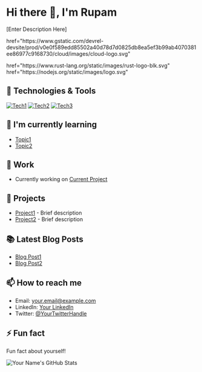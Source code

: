 # Hi there 👋, I'm Rupam

[Enter Description Here]

<p>
  href="https://www.gstatic.com/devrel-devsite/prod/v0e0f589edd85502a40d78d7d0825db8ea5ef3b99ab4070381ee86977c9168730/cloud/images/cloud-logo.svg"
</p>
href="https://www.rust-lang.org/static/images/rust-logo-blk.svg"
href="https://nodejs.org/static/images/logo.svg"


## 🔧 Technologies & Tools

[![Tech1](link_to_tech1_icon)](link_to_tech1)
[![Tech2](link_to_tech2_icon)](link_to_tech2)
[![Tech3](link_to_tech3_icon)](link_to_tech3)
<!-- Add more as needed -->

## 🌱 I'm currently learning

- [Topic1](link_to_resource1)
- [Topic2](link_to_resource2)

## 💼 Work

- Currently working on [Current Project](link_to_project)

## 🚀 Projects

- [Project1](link_to_project1) - Brief description
- [Project2](link_to_project2) - Brief description
<!-- Add more as needed -->

## 📚 Latest Blog Posts

- [Blog Post1](link_to_blog_post1)
- [Blog Post2](link_to_blog_post2)
<!-- Add more as needed -->

## 📫 How to reach me

- Email: [your.email@example.com](mailto:your.email@example.com)
- LinkedIn: [Your LinkedIn](https://www.linkedin.com/in/your-linkedin)
- Twitter: [@YourTwitterHandle](https://twitter.com/YourTwitterHandle)

## ⚡ Fun fact

Fun fact about yourself!

![Your Name's GitHub Stats](https://github-readme-stats.vercel.app/api?username=your-username&show_icons=true&theme=radical)
